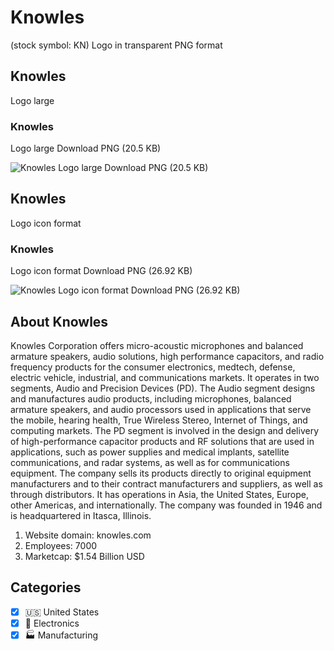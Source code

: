 # Knowles
 (stock symbol: KN) Logo in transparent PNG format

## Knowles
 Logo large

### Knowles
 Logo large Download PNG (20.5 KB)

![Knowles
 Logo large Download PNG (20.5 KB)](/img/orig/KN_BIG-c73784b5.png)

## Knowles
 Logo icon format

### Knowles
 Logo icon format Download PNG (26.92 KB)

![Knowles
 Logo icon format Download PNG (26.92 KB)](/img/orig/KN-fec128b4.png)

## About Knowles


Knowles Corporation offers micro-acoustic microphones and balanced armature speakers, audio solutions, high performance capacitors, and radio frequency products for the consumer electronics, medtech, defense, electric vehicle, industrial, and communications markets. It operates in two segments, Audio and Precision Devices (PD). The Audio segment designs and manufactures audio products, including microphones, balanced armature speakers, and audio processors used in applications that serve the mobile, hearing health, True Wireless Stereo, Internet of Things, and computing markets. The PD segment is involved in the design and delivery of high-performance capacitor products and RF solutions that are used in applications, such as power supplies and medical implants, satellite communications, and radar systems, as well as for communications equipment. The company sells its products directly to original equipment manufacturers and to their contract manufacturers and suppliers, as well as through distributors. It has operations in Asia, the United States, Europe, other Americas, and internationally. The company was founded in 1946 and is headquartered in Itasca, Illinois.

1. Website domain: knowles.com
2. Employees: 7000
3. Marketcap: $1.54 Billion USD


## Categories
- [x] 🇺🇸 United States
- [x] 🔌 Electronics
- [x] 🏭 Manufacturing
